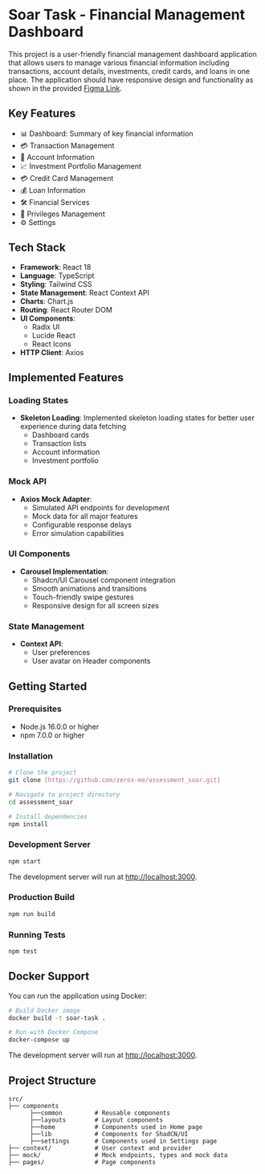 # Soar Task - Financial Management Dashboard

This project is a user-friendly financial management dashboard application that allows users to manage various financial information including transactions, account details, investments, credit cards, and loans in one place. The application should have responsive design and functionality as shown in the provided [Figma Link](https://www.figma.com/design/Lf57jfEvFsQjNZdQi07qyv/Soar-Front-End-Dev-Task?node-id=0-1&t=Peh4DOcavX88B4up-1).

## Key Features

- 📊 Dashboard: Summary of key financial information
- 💳 Transaction Management
- 🏦 Account Information
- 📈 Investment Portfolio Management
- 💳 Credit Card Management
- 💰 Loan Information
- 🛠️ Financial Services
- 👑 Privileges Management
- ⚙️ Settings

## Tech Stack

- **Framework**: React 18
- **Language**: TypeScript
- **Styling**: Tailwind CSS
- **State Management**: React Context API
- **Charts**: Chart.js
- **Routing**: React Router DOM
- **UI Components**: 
  - Radix UI
  - Lucide React
  - React Icons
- **HTTP Client**: Axios

## Implemented Features

### Loading States
- **Skeleton Loading**: Implemented skeleton loading states for better user experience during data fetching
  - Dashboard cards
  - Transaction lists
  - Account information
  - Investment portfolio

### Mock API
- **Axios Mock Adapter**: 
  - Simulated API endpoints for development
  - Mock data for all major features
  - Configurable response delays
  - Error simulation capabilities

### UI Components
- **Carousel Implementation**:
  - Shadcn/UI Carousel component integration
  - Smooth animations and transitions
  - Touch-friendly swipe gestures
  - Responsive design for all screen sizes

### State Management
- **Context API**:
  - User preferences
  - User avatar on Header components

## Getting Started

### Prerequisites

- Node.js 16.0.0 or higher
- npm 7.0.0 or higher

### Installation

```bash
# Clone the project
git clone [https://github.com/zerox-me/assessment_soar.git]

# Navigate to project directory
cd assessment_soar

# Install dependencies
npm install
```

### Development Server

```bash
npm start
```

The development server will run at [http://localhost:3000](http://localhost:3000).

### Production Build

```bash
npm run build
```

### Running Tests

```bash
npm test
```

## Docker Support

You can run the application using Docker:

```bash
# Build Docker image
docker build -t soar-task .

# Run with Docker Compose
docker-compose up
```

The development server will run at [http://localhost:3000](http://localhost:3000).


## Project Structure

```
src/
├── components
      ├──common         # Reusable components
      ├──layouts        # Layout components
      ├──home           # Components used in Home page
      ├──lib            # Components for ShadCN/UI
      ├──settings       # Components used in Settings page
├── context/            # User context and provider
├── mock/               # Mock endpoints, types and mock data
├── pages/              # Page components
```